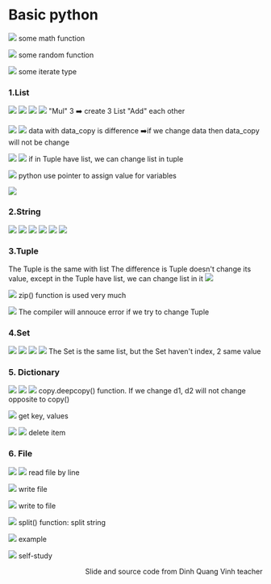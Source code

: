 # Basic python
![](https://i.imgur.com/BESI4kD.png)
some math function

![](https://i.imgur.com/rt2LVRk.png)
some random function

![](https://i.imgur.com/9qSTPrn.png)
some iterate type

### 1.List
![](https://i.imgur.com/sZvUKb6.png)
![](https://i.imgur.com/nP1A2wt.png)
![](https://i.imgur.com/4s9mjDN.png)
![](https://i.imgur.com/ga95KPH.png)
"Mul" 3 :arrow_right: create 3 List "Add" each other

![](https://i.imgur.com/KYyCUN5.png)
![](https://i.imgur.com/TZnxgGB.png)
data with data_copy is difference :arrow_right:if we change data then data_copy will not be change

![](https://i.imgur.com/INxQ5ki.png)
![](https://i.imgur.com/FcvCZ6s.png)
if in Tuple have list, we can change list in tuple

![](https://i.imgur.com/e9NfHAq.png)
python use pointer to assign value for variables

![](https://i.imgur.com/ILU7cBQ.png)

### 2.String
![](https://i.imgur.com/ibNFKyU.png)
![](https://i.imgur.com/kCYxrXD.png)
![](https://i.imgur.com/vQQnPS3.png)
![](https://i.imgur.com/MF5wacV.png)
![](https://i.imgur.com/zgSvN70.png)
![](https://i.imgur.com/JvnIRfx.png)

### 3.Tuple
The Tuple is the same with list 
The difference is Tuple doesn't change its value, except in the Tuple have list, we can change list in it
![](https://i.imgur.com/Ew9Mf08.png)

![](https://i.imgur.com/bFJ03qz.png)
zip() function is used very much

![](https://i.imgur.com/8CoCi61.png)
The compiler will annouce error if we try to change Tuple

### 4.Set
![](https://i.imgur.com/xkxWgWU.png)
![](https://i.imgur.com/UsteFcr.png)
![](https://i.imgur.com/KJ7Ypuw.png)
![](https://i.imgur.com/wjHesZw.png)
The Set is the same list, but the Set haven't index, 2 same value

### 5. Dictionary
![](https://i.imgur.com/1OsPGoy.png)
![](https://i.imgur.com/roco7mD.png)
![](https://i.imgur.com/5zgiDue.png)
copy.deepcopy() function. If we change d1, d2 will not change opposite to copy()

![](https://i.imgur.com/cZApOaZ.png)
get key, values

![](https://i.imgur.com/UAc4QPQ.png)
![](https://i.imgur.com/lddNUPN.png)
delete item

### 6. File
![](https://i.imgur.com/AXti53E.png)
![](https://i.imgur.com/6feJuP0.png)
read file by line

![](https://i.imgur.com/iKhKx0a.png)
write file

![](https://i.imgur.com/9H51YKj.png)
write to file  

![](https://i.imgur.com/VwMYc35.png)
split() function: split string 

![](https://i.imgur.com/glnVkoK.png)
example

![](https://i.imgur.com/kSKq4H3.png)
self-study
 
<p align="right">Slide and source code from Dinh Quang Vinh teacher<p align="right">


